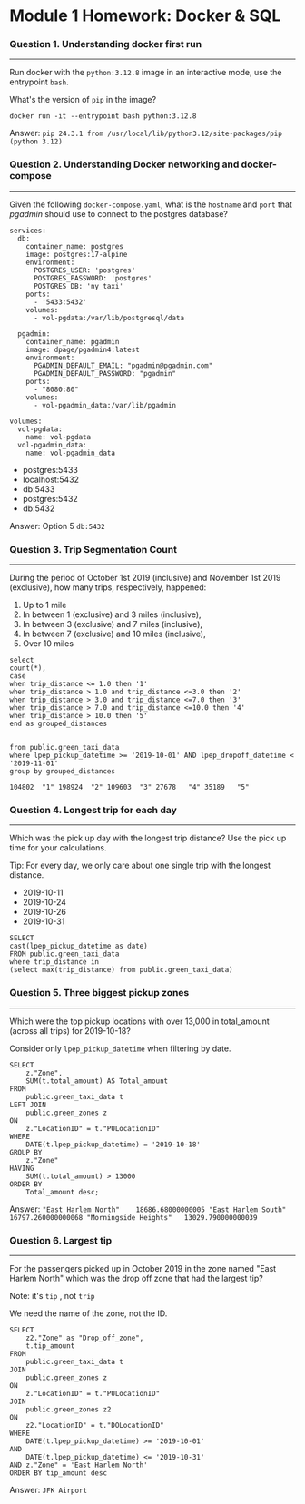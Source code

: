 # Module 1 Homework: Docker & SQL


### Question 1. Understanding docker first run
---

Run docker with the `python:3.12.8` image in an interactive mode, use the entrypoint `bash`.

What's the version of `pip` in the image?

```
docker run -it --entrypoint bash python:3.12.8 

```

Answer: `pip 24.3.1 from /usr/local/lib/python3.12/site-packages/pip (python 3.12)`

### Question 2. Understanding Docker networking and docker-compose
---
Given the following `docker-compose.yaml`, what is the `hostname` and `port` that *pgadmin* should use to connect to the postgres database?

```
services:
  db:
    container_name: postgres
    image: postgres:17-alpine
    environment:
      POSTGRES_USER: 'postgres'
      POSTGRES_PASSWORD: 'postgres'
      POSTGRES_DB: 'ny_taxi'
    ports:
      - '5433:5432'
    volumes:
      - vol-pgdata:/var/lib/postgresql/data

  pgadmin:
    container_name: pgadmin
    image: dpage/pgadmin4:latest
    environment:
      PGADMIN_DEFAULT_EMAIL: "pgadmin@pgadmin.com"
      PGADMIN_DEFAULT_PASSWORD: "pgadmin"
    ports:
      - "8080:80"
    volumes:
      - vol-pgadmin_data:/var/lib/pgadmin  

volumes:
  vol-pgdata:
    name: vol-pgdata
  vol-pgadmin_data:
    name: vol-pgadmin_data

```

- postgres:5433
- localhost:5432
- db:5433
- postgres:5432
- db:5432

Answer: Option 5 `db:5432`

### Question 3. Trip Segmentation Count
---
During the period of October 1st 2019 (inclusive) and November 1st 2019 (exclusive), how many trips, respectively, happened:

   1. Up to 1 mile
   2. In between 1 (exclusive) and 3 miles (inclusive),
   3. In between 3 (exclusive) and 7 miles (inclusive),
   4. In between 7 (exclusive) and 10 miles (inclusive),
   5. Over 10 miles


```
select
count(*),
case 
when trip_distance <= 1.0 then '1'
when trip_distance > 1.0 and trip_distance <=3.0 then '2'
when trip_distance > 3.0 and trip_distance <=7.0 then '3'
when trip_distance > 7.0 and trip_distance <=10.0 then '4'
when trip_distance > 10.0 then '5'
end as grouped_distances


from public.green_taxi_data
where lpep_pickup_datetime >= '2019-10-01' AND lpep_dropoff_datetime < '2019-11-01' 
group by grouped_distances
```

`
104802	"1"
198924	"2"
109603	"3"
27678	"4"
35189	"5"
`

### Question 4. Longest trip for each day
---
Which was the pick up day with the longest trip distance? Use the pick up time for your calculations.

Tip: For every day, we only care about one single trip with the longest distance.
- 2019-10-11
- 2019-10-24
- 2019-10-26
- 2019-10-31

```
SELECT 
cast(lpep_pickup_datetime as date)
FROM public.green_taxi_data
where trip_distance in
(select max(trip_distance) from public.green_taxi_data)
```

### Question 5. Three biggest pickup zones
---
Which were the top pickup locations with over 13,000 in total_amount (across all trips) for 2019-10-18?

Consider only `lpep_pickup_datetime` when filtering by date.

```
SELECT 
    z."Zone",
    SUM(t.total_amount) AS Total_amount
FROM 
    public.green_taxi_data t
LEFT JOIN 
    public.green_zones z
ON 
    z."LocationID" = t."PULocationID"
WHERE 
    DATE(t.lpep_pickup_datetime) = '2019-10-18'
GROUP BY 
    z."Zone"
HAVING 
    SUM(t.total_amount) > 13000
ORDER BY
	Total_amount desc;
```
Answer: `"East Harlem North"	18686.68000000005
"East Harlem South"	16797.260000000068
"Morningside Heights"	13029.790000000039`

### Question 6. Largest tip
---
For the passengers picked up in October 2019 in the zone named "East Harlem North" which was the drop off zone that had the largest tip?

Note: it's `tip` , not `trip`

We need the name of the zone, not the ID.

```
SELECT 
    z2."Zone" as "Drop_off_zone",
	t.tip_amount
FROM 
    public.green_taxi_data t
JOIN 
    public.green_zones z
ON 
    z."LocationID" = t."PULocationID"
JOIN 
    public.green_zones z2
ON 
    z2."LocationID" = t."DOLocationID"
WHERE 
    DATE(t.lpep_pickup_datetime) >= '2019-10-01'
AND
	DATE(t.lpep_pickup_datetime) <= '2019-10-31'
AND z."Zone" = 'East Harlem North'
ORDER BY tip_amount desc
```
Answer: `JFK Airport`